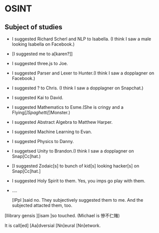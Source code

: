 # OSINT

## Subject of studies

- I suggested Richard Scherl and NLP to Isabella. (I think I saw a male looking Isabella on Facebook.)
- [I suggested me to a[karen?]]
- I suggested three.js to Joe.
- I suggested Parser and Lexer to Hunter.(I think I saw a dopplagner on Facebook.)
- I suggested ? to Chris. (I think I saw a dopplagner on Snapchat.)
- I suggested Kai to David.
- I suggested Mathematics to Esme.(She is cringy and a Flying[_]Spaghetti[_]Monster.)
- I suggested Abstract Algebra to Matthew Harper.
- I suggested Machine Learning to Evan.
- I suggested Physics to Danny.
- I suggetsed Unity to Brandon.(I think I saw a dopplagner on Snap[Cc]hat.)
- [I suggested Zodaic[s] to bunch of kid[s] looking hacker[s] on Snap[Cc]hat.]
- I suggested Holy Spirit to them. Yes, you imps go play with them.
- ….
  
  [IPpl ]said no. They subjectively suggested them to me. And the subjected attacted them, too.

[Ilibrary gensis ][isam ]so touched. (Michael is 慘不仁賭)

It is call[ed] [Aa]dversial [Nn]eural [Nn]etwork.
